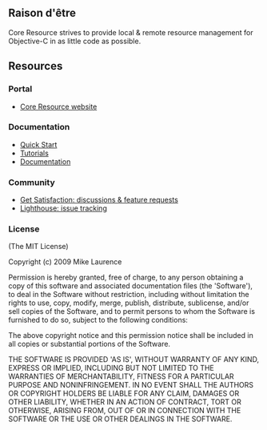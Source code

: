 ## Raison d'être
Core Resource strives to provide local & remote resource management for Objective-C in as little code as possible.

## Resources
### Portal
- [Core Resource website](http://coreresource.org)

### Documentation
- [Quick Start](http://coreresource.org/quick_start)
- [Tutorials](http://coreresource.org/tutorials)
- [Documentation](http://coreresource.org/documentation)

### Community
- [Get Satisfaction: discussions & feature requests](http://getsatisfaction.com/coreresource)
- [Lighthouse: issue tracking](http://coreresource.lighthouseapp.com)

### License

(The MIT License)

Copyright (c) 2009 Mike Laurence

Permission is hereby granted, free of charge, to any person obtaining a copy of this software and associated documentation files (the 'Software'), to deal in the Software without restriction, including without limitation the rights to use, copy, modify, merge, publish, distribute, sublicense, and/or sell copies of the Software, and to permit persons to whom the Software is furnished to do so, subject to the following conditions:

The above copyright notice and this permission notice shall be included in all copies or substantial portions of the Software.

THE SOFTWARE IS PROVIDED 'AS IS', WITHOUT WARRANTY OF ANY KIND, EXPRESS OR IMPLIED, INCLUDING BUT NOT LIMITED TO THE WARRANTIES OF MERCHANTABILITY, FITNESS FOR A PARTICULAR PURPOSE AND NONINFRINGEMENT. IN NO EVENT SHALL THE AUTHORS OR COPYRIGHT HOLDERS BE LIABLE FOR ANY CLAIM, DAMAGES OR OTHER LIABILITY, WHETHER IN AN ACTION OF CONTRACT, TORT OR OTHERWISE, ARISING FROM, OUT OF OR IN CONNECTION WITH THE SOFTWARE OR THE USE OR OTHER DEALINGS IN THE SOFTWARE.